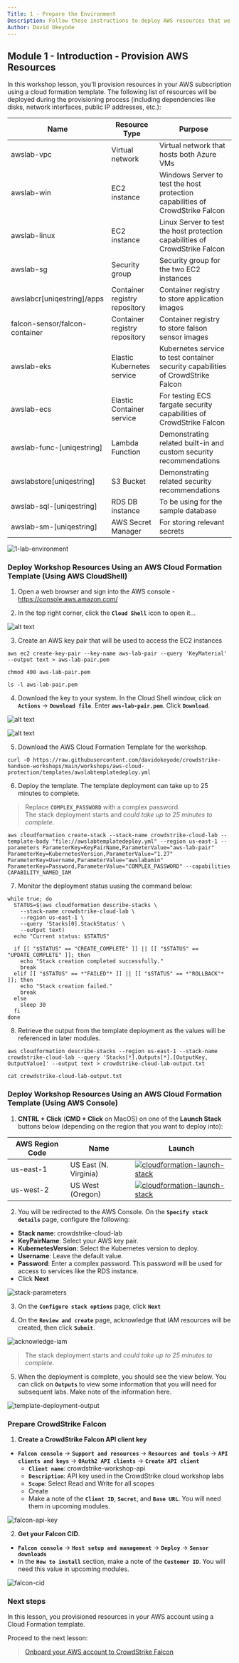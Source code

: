 ```yaml
---
Title: 1 - Prepare the Environment
Description: Follow these instructions to deploy AWS resources that we will use for the exercises in this workshop
Author: David Okeyode
---
```


## Module 1 - Introduction - Provision AWS Resources

In this workshop lesson, you'll provision resources in your AWS subscription using a cloud formation template. The following list of resources will be deployed during the provisioning process (including dependencies like disks, network interfaces, public IP addresses, etc.):

Name | Resource Type | Purpose
-----| ------------- | -------
awslab-vpc | Virtual network | Virtual network that hosts both Azure VMs
awslab-win | EC2 instance | Windows Server to test the host protection capabilities of CrowdStrike Falcon
awslab-linux | EC2 instance | Linux Server to test the host protection capabilities of CrowdStrike Falcon
awslab-sg | Security group | Security group for the two EC2 instances
awslabcr[uniqestring]/apps | Container registry repository | Container registry to store application images
falcon-sensor/falcon-container | Container registry repository | Container registry to store falson sensor images
awslab-eks | Elastic Kubernetes service | Kubernetes service to test container security capabilities of CrowdStrike Falcon
awslab-ecs | Elastic Container service | For testing ECS fargate security capabilities of CrowdStrike Falcon
awslab-func-[uniqestring] | Lambda Function | Demonstrating related built-in and custom security recommendations
awslabstore[uniqestring] | S3 Bucket | Demonstrating related security recommendations
awslab-sql-[uniqestring] | RDS DB instance | To be using for the sample database
awslab-sm-[uniqestring] | AWS Secret Manager | For storing relevant secrets

![1-lab-environment](../images/1-lab-environment.png)

### Deploy Workshop Resources Using an AWS Cloud Formation Template (Using AWS CloudShell)
1. Open a web browser and sign into the AWS console - https://console.aws.amazon.com/

2. In the top right corner, click the **`Cloud Shell`** icon to open it...

![alt text](../images/1-aws-cloudshell-open.png)

3. Create an AWS key pair that will be used to access the EC2 instances
```
aws ec2 create-key-pair --key-name aws-lab-pair --query 'KeyMaterial' --output text > aws-lab-pair.pem

chmod 400 aws-lab-pair.pem

ls -l aws-lab-pair.pem
```

4. Download the key to your system. In the Cloud Shell window, click on **`Actions`** → **`Download file`**. Enter **`aws-lab-pair.pem`**. Click **`Download`**.

![alt text](../images/1-cloudshell-download-a.png)

![alt text](../images/1-cloudshell-download-b.png)

5. Download the AWS Cloud Formation Template for the workshop.
```
curl -O https://raw.githubusercontent.com/davidokeyode/crowdstrike-handson-workshops/main/workshops/aws-cloud-protection/templates/awslabtemplatedeploy.yml
```

6. Deploy the template. The template deployment can take up to 25 minutes to complete.
> Replace **`COMPLEX_PASSWORD`** with a complex password.  
> The stack deployment starts and *could take up to 25 minutes to complete*.  
```
aws cloudformation create-stack --stack-name crowdstrike-cloud-lab --template-body "file://awslabtemplatedeploy.yml" --region us-east-1 --parameters ParameterKey=KeyPairName,ParameterValue="aws-lab-pair" ParameterKey=KubernetesVersion,ParameterValue="1.27" ParameterKey=Username,ParameterValue="awslabamin" ParameterKey=Password,ParameterValue="COMPLEX_PASSWORD" --capabilities CAPABILITY_NAMED_IAM
```

7. Monitor the deployment status uusing the command below:
```
while true; do
  STATUS=$(aws cloudformation describe-stacks \
    --stack-name crowdstrike-cloud-lab \
    --region us-east-1 \
    --query 'Stacks[0].StackStatus' \
    --output text)
  echo "Current status: $STATUS"
  
  if [[ "$STATUS" == "CREATE_COMPLETE" ]] || [[ "$STATUS" == "UPDATE_COMPLETE" ]]; then
    echo "Stack creation completed successfully."
    break
  elif [[ "$STATUS" == *"FAILED"* ]] || [[ "$STATUS" == *"ROLLBACK"* ]]; then
    echo "Stack creation failed."
    break
  else
    sleep 30
  fi
done
```

8. Retrieve the output from the template deployment as the values will be referenced in later modules.
```
aws cloudformation describe-stacks --region us-east-1 --stack-name crowdstrike-cloud-lab --query 'Stacks[*].Outputs[*].[OutputKey, OutputValue]' --output text > crowdstrike-cloud-lab-output.txt

cat crowdstrike-cloud-lab-output.txt
```

### Deploy Workshop Resources Using an AWS Cloud Formation Template (Using AWS Console)
1. **CNTRL + Click** (**CMD + Click** on MacOS) on one of the **Launch Stack** buttons below (depending on the region that you want to deploy into):

| AWS Region Code | Name | Launch |
| --- | --- | --- 
| us-east-1 |US East (N. Virginia)| [![cloudformation-launch-stack](../images/launch-stack.svg)](https://console.aws.amazon.com/cloudformation/home?region=us-east-1#/stacks/new?stackName=crowdstrike-cloud-lab&templateURL=https://cfworkshoptemplates1001.s3.amazonaws.com/awslabtemplatedeploy.yml) |
| us-west-2 |US West (Oregon)| [![cloudformation-launch-stack](../images/launch-stack.svg)](https://console.aws.amazon.com/cloudformation/home?region=us-west-2#/stacks/new?stackName=crowdstrike-cloud-lab&templateURL=https://cfworkshoptemplates1001.s3.amazonaws.com/awslabtemplatedeploy.yml) |

2.	You will be redirected to the AWS Console. On the **`Specify stack details`** page, configure the following:
* **Stack name**: crowdstrike-cloud-lab
* **KeyPairName**: Select your AWS key pair.
* **KubernetesVersion**: Select the Kubernetes version to deploy.
* **Username**: Leave the default value.
* **Password**: Enter a complex password. This password will be used for access to services like the RDS instance.
* Click **Next**

![stack-parameters](../images/1-stack-parameters.png)

3. On the **`Configure stack options`** page, click **`Next`**

4. On the **`Review and create`** page, acknowledge that IAM resources will be created, then click **`Submit`**.

![acknowledge-iam](../images/1-acknowledge-iam.png)

> The stack deployment starts and *could take up to 25 minutes to complete*.  

5. When the deployment is complete, you should see the view below. You can click on **`Outputs`** to view some information that you will need for subsequent labs. Make note of the information here.

![template-deployment-output](../images/1-template-deployment-output.png)

### Prepare CrowdStrike Falcon
1. **Create a CrowdStrike Falcon API client key**
* **`Falcon console`** → **`Support and resources`** → **`Resources and tools`** → **`API clients and keys`** → **`OAuth2 API clients`** → **`Create API client`**
  * **`Client name`**: crowdstrike-workshop-api
  * **`Description`**: API key used in the CrowdStrike cloud workshop labs
  * **`Scope`**: Select Read and Write for all scopes
  * Create
  * Make a note of the **`Client ID`**, **`Secret`**, and **`Base URL`**. You will need them in upcoming modules.

![falcon-api-key](../images/1-falcon-api-key.png)

2. **Get your Falcon CID**.
* **`Falcon console`** → **`Host setup and management`** → **`Deploy`** → **`Sensor downloads`**
* In the **`How to install`** section, make a note of the **`Customer ID`**. You will need this value in upcoming modules.

![falcon-cid](../images/1-falcon-cid.png)

### Next steps
In this lesson, you provisioned resources in your AWS account using a Cloud Formation template.

Proceed to the next lesson:
> [Onboard your AWS account to CrowdStrike Falcon](2-onboard-aws-account.md)